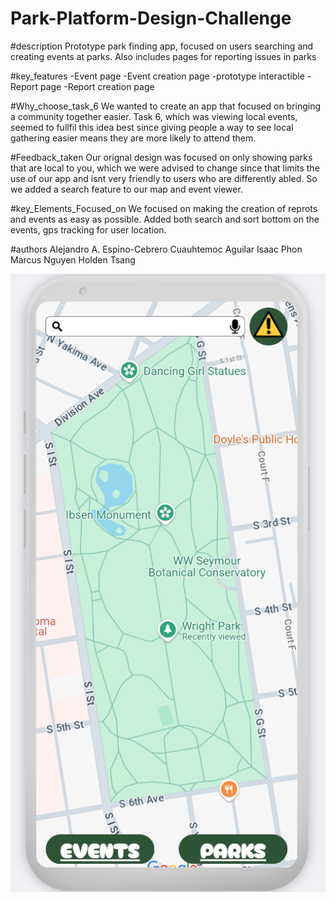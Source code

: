 # Park-Platform-Design-Challenge

#description
Prototype park finding app, focused on users searching and creating events at parks. Also includes pages for reporting issues in parks

#key_features
-Event page
-Event creation page
-prototype interactible
-Report page
-Report creation page

#Why_choose_task_6
We wanted to create an app that focused on bringing a community together easier.
Task 6, which was viewing local events, seemed to fullfil this idea best since giving people
a way to see local gathering easier means they are more likely to attend them.

#Feedback_taken
Our orignal design was focused on only showing parks that are local to you, which we were
advised to change since that limits the use of our app and isnt very friendly to users who are differently abled.
So we added a search feature to our map and event viewer.

#key_Elements_Focused_on
We focused on making the creation of reprots and events as easy as possible.
Added both search and sort bottom on the events, gps tracking for user location.

#authors
Alejandro A. Espino-Cebrero
Cuauhtemoc Aguilar
Isaac Phon
Marcus Nguyen
Holden Tsang

![alt text](https://raw.githubusercontent.com/michi9450/Park-Platform-Design-Challenge/refs/heads/main/Canva_Screenshots/homepage.png)
